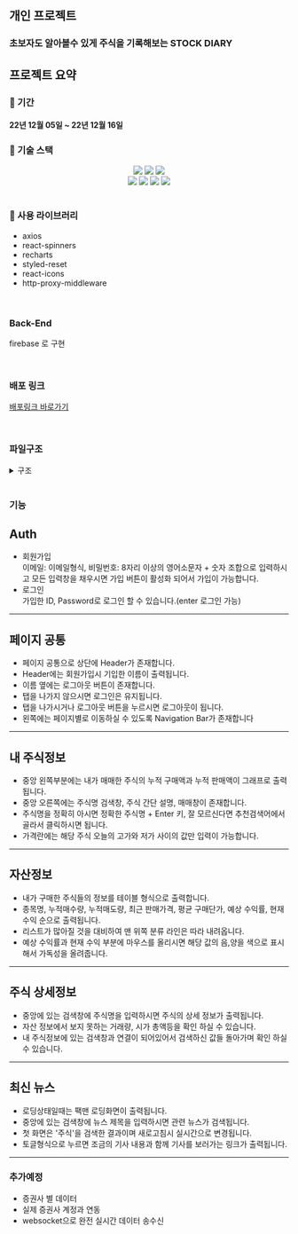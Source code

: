 ## 개인 프로젝트

### 초보자도 알아볼수 있게 주식을 기록해보는 STOCK DIARY

## 프로젝트 요약

### 📆 기간

#### 22년 12월 05일 ~ 22년 12월 16일

### 🔧 기술 스택

<div align=center> 
  <img src="https://img.shields.io/badge/react-61DAFB?style=for-the-badge&logo=react&logoColor=black"/> 
  <img src="https://img.shields.io/badge/typescript-3178c6?style=for-the-badge&logo=typescript&logoColor=white"/>   
  <img src="https://img.shields.io/badge/styled_components-DB7093?style=for-the-badge&logo=styled-components&logoColor=white"/><br/>
  <img src="https://img.shields.io/badge/github-181717?style=for-the-badge&logo=github&logoColor=white"/>
  <img src="https://img.shields.io/badge/git-F05032?style=for-the-badge&logo=git&logoColor=white"/> <img src="https://img.shields.io/badge/react_router_dom-CA4245?style=for-the-badge&logo=reactrouter&logoColor=white"/>  
   <img src="https://img.shields.io/badge/react_recoil-3DDC84?style=for-the-badge&logo=react-recoil-async&logoColor=white"/> 
</div>
<br/>

### 🔧 사용 라이브러리
- axios
- react-spinners
- recharts
- styled-reset
- react-icons
- http-proxy-middleware

<br>

### Back-End
firebase 로 구현

<br>

### 배포 링크

[배포링크 바로가기](https://master--stock-diary.netlify.app/)

<br/>

### 파일구조
<details>
<summary> 구조</summary>
<div markdown="1">

```
🗂 src
 ┣ 📁 components
   ┣ Error404.tsx
   ┣ Header.tsx
   ┣ Layout.tsx
   ┣ Loading.tsx
   ┣ SearchBar.tsx
   ┗ SideBar.tsx
 ┣ 📁 pages
   ┣ 📁 auth
     ┣ Login.tsx
     ┗ Sign.tsx
   ┣ 📁 main
     ┣ 📁 mainCapital.tsx
       ┣ MainCapital.tsx
       ┗ MainChart.tsx
     ┣ Main.tsx
     ┣ MainCalc.tsx
    ┣ 📁 myStockDetail
      ┗ MyStockDetail.tsx
   ┣ StockList.tsx
   ┗ StockNews.tsx
 ┣ 📁 recoil
   ┗ atom.ts
 ┣ 📁 service
   ┣ 📁 axios
     ┣ AxiosApi.ts
   ┣ 📁 firebase
     ┣ fbAuth.ts
     ┗ fbInit.ts
   ┗ getStore.ts
 ┣ 📂 utils
   ┣ convert.ts
   ┣ inlineStyle.ts
   ┗ regExp.ts
 ┣ 📂 types
   ┗ interface.ts
 ┣ index.tsx
 ┗ router.tsx
```

</div>
</details>

<br>

### 기능

## Auth
- 회원가입  
이메일: 이메일형식, 비밀번호: 8자리 이상의 영어소문자 + 숫자 조합으로 입력하시고
모든 입력창을 채우시면 가입 버튼이 활성화 되어서 가입이 가능합니다.
- 로그인  
 가입한 ID, Password로 로그인 할 수 있습니다.(enter 로그인 가능)
 
 <hr/>

## 페이지 공통
- 페이지 공통으로 상단에 Header가 존재합니다.
- Header에는 회원가입시 기입한 이름이 출력됩니다.
- 이름 옆에는 로그아웃 버튼이 존재합니다.
- 탭을 나가지 않으시면 로그인은 유지됩니다.
- 탭을 나가시거나 로그아웃 버튼을 누르시면 로그아웃이 됩니다.
- 왼쪽에는 페이지별로 이동하실 수 있도록 Navigation Bar가 존재합니다

<hr/>

## 내 주식정보  
- 중앙 왼쪽부분에는 내가 매매한 주식의 누적 구매액과 누적 판매액이 그래프로 출력됩니다.
- 중앙 오른쪽에는 주식명 검색창, 주식 간단 설명, 매매창이 존재합니다.
- 주식명을 정확히 아시면 정확한 주식명 + Enter 키, 잘 모르신다면 추천검색어에서 골라서 클릭하시면 됩니다.
- 가격란에는 해당 주식 오늘의 고가와 저가 사이의 값만 입력이 가능합니다.

<hr/>

## 자산정보  
- 내가 구매한 주식들의 정보를 테이블 형식으로 출력합니다.
- 종목명, 누적매수량, 누적매도량, 최근 판매가격, 평균 구매단가, 예상 수익률, 현재 수익 순으로 출력됩니다.
- 리스트가 많아질 것을 대비하여 맨 위쪽 분류 라인은 따라 내려옵니다.
- 예상 수익률과 현재 수익 부분에 마우스를 올리시면 해당 값의 음,양을 색으로 표시해서 가독성을 올려줍니다.

<hr/>

## 주식 상세정보  
- 중앙에 있는 검색창에 주식명을 입력하시면 주식의 상세 정보가 출력됩니다.
- 자산 정보에서 보지 못하는 거래량, 시가 총액등을 확인 하실 수 있습니다.
- 내 주식정보에 있는 검색창과 연결이 되어있어서 검색하신 값들 돌아가며 확인 하실 수 있습니다.

<hr/>

## 최신 뉴스
- 로딩상태일때는 팩맨 로딩화면이 출력됩니다.
- 중앙에 있는 검색창에 뉴스 제목을 입력하시면 관련 뉴스가 검색됩니다.
- 첫 화면은 '주식'을 검색한 결과이며 새로고침시 실시간으로 변경됩니다.
- 토글형식으로 누르면 조금의 기사 내용과 함께 기사를 보러가는 링크가 출력됩니다.

<hr/>

### 추가예정
- 증권사 별 데이터
- 실제 증권사 계정과 연동
- websocket으로 완전 실시간 데이터 송수신
